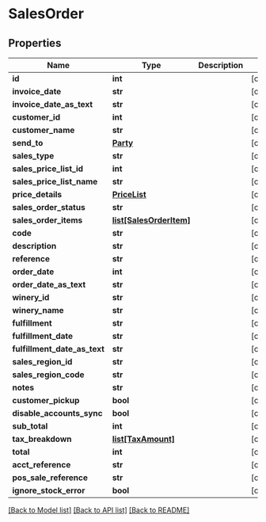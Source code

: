 # SalesOrder

## Properties
Name | Type | Description | Notes
------------ | ------------- | ------------- | -------------
**id** | **int** |  | [optional] 
**invoice_date** | **str** |  | [optional] 
**invoice_date_as_text** | **str** |  | [optional] 
**customer_id** | **int** |  | [optional] 
**customer_name** | **str** |  | [optional] 
**send_to** | [**Party**](Party.md) |  | [optional] 
**sales_type** | **str** |  | [optional] 
**sales_price_list_id** | **int** |  | [optional] 
**sales_price_list_name** | **str** |  | [optional] 
**price_details** | [**PriceList**](PriceList.md) |  | [optional] 
**sales_order_status** | **str** |  | [optional] 
**sales_order_items** | [**list[SalesOrderItem]**](SalesOrderItem.md) |  | [optional] 
**code** | **str** |  | [optional] 
**description** | **str** |  | [optional] 
**reference** | **str** |  | [optional] 
**order_date** | **int** |  | [optional] 
**order_date_as_text** | **str** |  | [optional] 
**winery_id** | **str** |  | [optional] 
**winery_name** | **str** |  | [optional] 
**fulfillment** | **str** |  | [optional] 
**fulfillment_date** | **str** |  | [optional] 
**fulfillment_date_as_text** | **str** |  | [optional] 
**sales_region_id** | **str** |  | [optional] 
**sales_region_code** | **str** |  | [optional] 
**notes** | **str** |  | [optional] 
**customer_pickup** | **bool** |  | [optional] 
**disable_accounts_sync** | **bool** |  | [optional] 
**sub_total** | **int** |  | [optional] 
**tax_breakdown** | [**list[TaxAmount]**](TaxAmount.md) |  | [optional] 
**total** | **int** |  | [optional] 
**acct_reference** | **str** |  | [optional] 
**pos_sale_reference** | **str** |  | [optional] 
**ignore_stock_error** | **bool** |  | [optional] 

[[Back to Model list]](../README.md#documentation-for-models) [[Back to API list]](../README.md#documentation-for-api-endpoints) [[Back to README]](../README.md)

